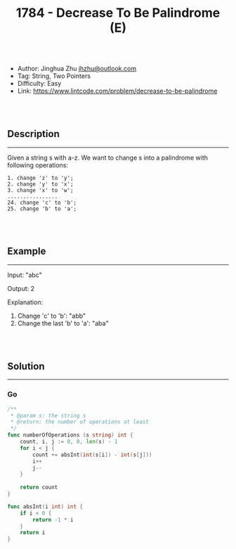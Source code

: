 # <center>1784 - Decrease To Be Palindrome (E)</center> 



<br></br>

* Author: Jinghua Zhu <jhzhu@outlook.com>
* Tag: String, Two Pointers
* Difficulty: Easy
* Link: https://www.lintcode.com/problem/decrease-to-be-palindrome

<br></br>



## Description
----
Given a string s with a-z. We want to change s into a palindrome with following operations:

```
1. change 'z' to 'y';
2. change 'y' to 'x';
3. change 'x' to 'w';
................
24. change 'c' to 'b';
25. change 'b' to 'a';
```

<br></br>



## Example
----
Input: "abc"

Output: 2

Explanation: 
1. Change 'c' to 'b': "abb"
2. Change the last 'b' to 'a': "aba"

<br></br>



## Solution
----
### Go
```go
/**
 * @param s: the string s
 * @return: the number of operations at least
 */
func numberOfOperations (s string) int {
    count, i, j := 0, 0, len(s) - 1
    for i < j {
        count += absInt(int(s[i]) - int(s[j]))
        i++
        j--
    }
    
    return count
}

func absInt(i int) int {
    if i < 0 {
        return -1 * i
    }
    return i
}
```

<br>
